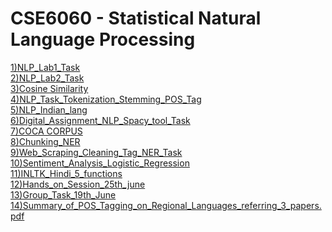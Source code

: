 # CSE6060 - Statistical Natural Language Processing
<a href="https://github.com/MamathaVL/SNLP/blob/master/NLP_Lab1_Task.ipynb">1)NLP_Lab1_Task</a><br>
<a href="https://github.com/MamathaVL/SNLP/blob/master/NLP_Lab2_Task.ipynb">2)NLP_Lab2_Task</a><br>
<a href="https://github.com/MamathaVL/SNLP/blob/master/NLP_Lab3.ipynb">3)Cosine Similarity</a><br>
<a href="https://github.com/MamathaVL/SNLP/blob/master/NLP_Task_Tokenization_Stemming_POS_Tag.ipynb">4)NLP_Task_Tokenization_Stemming_POS_Tag</a><br>
<a href="https://github.com/MamathaVL/SNLP/blob/master/NLP_Indian_lang.ipynb">5)NLP_Indian_lang</a><br>
<a href="https://github.com/MamathaVL/SNLP/blob/master/Digital_Assignment_NLP_Spacy_tool_Task.ipynb">6)Digital_Assignment_NLP_Spacy_tool_Task</a><br>
<a href="https://github.com/MamathaVL/SNLP/blob/master/COCA%20CORPUS.pdf">7)COCA CORPUS</a><br>
<a href="https://github.com/MamathaVL/SNLP/blob/master/Chunking_NER.ipynb">8)Chunking_NER</a><br>
<a href="https://github.com/MamathaVL/SNLP/blob/master/Web_Scraping_Cleaning_Tag_NER_Task.ipynb">9)Web_Scraping_Cleaning_Tag_NER_Task</a><br>
<a href="https://github.com/MamathaVL/SNLP/blob/master/Sentiment_Analysis_Logistic_Regression.ipynb">10)Sentiment_Analysis_Logistic_Regression</a><br>
<a href="https://github.com/MamathaVL/SNLP/blob/master/INLTK_Hindi_5_functions.ipynb">11)INLTK_Hindi_5_functions</a><br>
<a href="https://github.com/MamathaVL/SNLP/blob/master/Hands_on_Session_25th_june.ipynb">12)Hands_on_Session_25th_june</a><br>
<a href="https://github.com/MamathaVL/SNLP/blob/master/Group_Task_19th_June.ipynb">13)Group_Task_19th_June</a><br>
<a href="https://github.com/MamathaVL/SNLP/blob/master/Summary_of_POS_Tagging_on_Regional_Languages_referring_3_papers.pdf">14)Summary_of_POS_Tagging_on_Regional_Languages_referring_3_papers.pdf</a><br>


